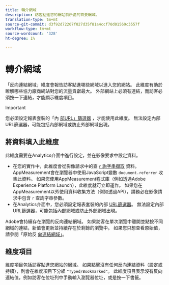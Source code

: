 ```yaml
---
title: 轉介網域
description: 訪客點進您的網站前所處的首要網域。
translation-type: tm+mt
source-git-commit: d3f92d72207f027d35f81a4ccf70d01569c3557f
workflow-type: tm+mt
source-wordcount: '328'
ht-degree: 1%

---
```



# 轉介網域

「反向連結網域」維度會報告訪客點進哪些網域以進入您的網站。 此維度有助於瞭解哪些協力廠商網站對您的流量貢獻最大。 外部網站上必須有連結，而訪客必須按一下連結，才能顯示維度項目。

>[!IMPORTANT]
>
>您必須設定報表套裝的「內 [部URL」篩選器](/help/admin/admin/internal-url-filter-admin.md) ，才能使用此維度。 無法設定內部URL篩選器，可能包括內部網域或防止外部網域出現。

## 將資料填入此維度

此維度需要在Analytics介面中進行設定，並在影像要求中設定資料。

* 在您的實作中，此維度會從影像請求中的查 [`r` 詢字串擷取](/help/implement/validate/query-parameters.md) 資料。 AppMeasurement會在瀏覽器中使用JavaScript變數 `document.referrer` 收集此資料。 如果您使用AppMeasurement程式庫（例如透過Adobe Experience Platform Launch），此維度就可立即運作。 如果您在AppMeasurement以外使用資料收集方法（例如透過API），請務必在影像請求中包含 `r` 查詢字串參數。
* 在Analytics介面中，您必須設定報表套裝的內部 [URL篩選器](/help/admin/admin/internal-url-filter-admin.md)。 無法設定內部URL篩選器，可能包括內部網域或防止外部網域出現。

Adobe會持續存在瀏覽的反向連結網域。 如果訪客在單次瀏覽中離開並點按不同網域的連結，新值會更新並持續存在於剩餘的瀏覽中。 如果您只想查看原始值，請參閱「原始反 [向連結網域」](original-referring-domain.md)。

## 維度項目

維度項目包括訪客點進您網站的網域。 如果點擊沒有任何反向連結資料（設定或持續），則會在維度項目下分組 `"Typed/Bookmarked"`。 此維度項目表示沒有反向連結值，例如訪客在位址列中手動輸入瀏覽器位址，或是按一下書籤。
